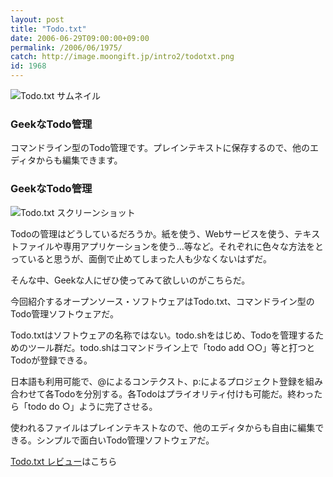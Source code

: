 ```yaml
---
layout: post
title: "Todo.txt"
date: 2006-06-29T09:00:00+09:00
permalink: /2006/06/1975/
catch: http://image.moongift.jp/intro2/todotxt.png
id: 1968
---
```

 ![Todo.txt サムネイル](http://image.moongift.jp/intro2/todotxt.t.png "Todo.txt サムネイル")
  

### GeekなTodo管理
  
コマンドライン型のTodo管理です。プレインテキストに保存するので、他のエディタからも編集できます。  
<!--more-->  

### GeekなTodo管理
  

![Todo.txt スクリーンショット](http://image.moongift.jp/intro2/todotxt.png "Todo.txt スクリーンショット")

  

Todoの管理はどうしているだろうか。紙を使う、Webサービスを使う、テキストファイルや専用アプリケーションを使う…等など。それぞれに色々な方法をとっていると思うが、面倒で止めてしまった人も少なくないはずだ。

  

そんな中、Geekな人にぜひ使ってみて欲しいのがこちらだ。

  

今回紹介するオープンソース・ソフトウェアはTodo.txt、コマンドライン型のTodo管理ソフトウェアだ。

  

Todo.txtはソフトウェアの名称ではない。todo.shをはじめ、Todoを管理するためのツール群だ。todo.shはコマンドライン上で「todo add ○○」等と打つとTodoが登録できる。

  

日本語も利用可能で、@によるコンテクスト、p:によるプロジェクト登録を組み合わせて各Todoを分別する。各Todoはプライオリティ付けも可能だ。終わったら「todo do ○」ように完了させる。

  

使われるファイルはプレインテキストなので、他のエディタからも自由に編集できる。シンプルで面白いTodo管理ソフトウェアだ。

  

[Todo.txt レビュー](http://oss.moongift.jp/review/i-1982.html)はこちら

